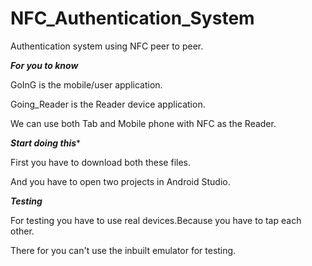 # NFC_Authentication_System
Authentication system using NFC peer to peer.

***For you to know***

GoInG is the mobile/user application.

Going_Reader is the Reader device application.

We can use both Tab and Mobile phone with NFC as the Reader.

***Start doing this****

First you have to download both these files.

And you have to open two projects in Android Studio.

***Testing***

For testing you have to use real devices.Because you have to tap each other.

There for you can't use the inbuilt emulator for testing.
